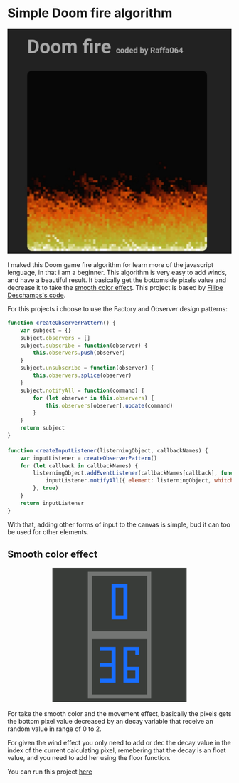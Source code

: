 # Simple Doom fire algorithm

![screenshot](/imgs/fire-image.jpg)

I maked this Doom game fire algorithm for learn more of the javascript lenguage, in that i am a beginner.
This algorithm is very easy to add winds, and have a beautiful result. 
It basically get the bottomside pixels value and decrease it to take the [smooth color effect](#smooth).
This project is based by [Filipe Deschamps's code](https://github.com/filipedeschamps/doom-fire-algorithm).

For this projects i choose to use the Factory and Observer design patterns:
```javascript
function createObserverPattern() {
    var subject = {}
    subject.observers = []
    subject.subscribe = function(observer) {
        this.observers.push(observer)
    }
    subject.unsubscribe = function(observer) {
        this.observers.splice(observer)
    }
    subject.notifyAll = function(command) {
        for (let observer in this.observers) {
            this.observers[observer].update(command)
        }
    }
    return subject
}

function createInputListener(listerningObject, callbackNames) {
    var inputListener = createObserverPattern()
    for (let callback in callbackNames) {
        listerningObject.addEventListener(callbackNames[callback], function(e) {
            inputListener.notifyAll({ element: listerningObject, whitch: callbackNames[callback], event: e })
        }, true)
    }
    return inputListener
}
```
With that, adding other forms of input to the canvas is simple, bud it can too be used for other elements.

<a name="smooth"></a>
## Smooth color effect 
<img  style="width: 60%; margin-left: 20%; margin-right: 20%;" src="./imgs/algorithm.gif">
    
For take the smooth color and the movement effect, basically the pixels gets the bottom pixel value decreased by an decay variable that receive an random value in range of 0 to 2.

For given the wind effect you only need to add or dec the decay value in the index of the current calculating pixel, remebering that the decay is an float value, and you need to add her using the floor function.

You can run this project [here](https://raffa064.github.io/DoomFire/)
